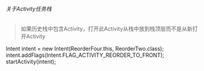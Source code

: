 ###### 关于Activity任务栈
> 如果历史栈中包含Activity，打开此Activity从栈中放到栈顶层而不是从新打开Activity


Intent intent = new Intent(ReorderFour.this, ReorderTwo.class);  
intent.addFlags(Intent.FLAG_ACTIVITY_REORDER_TO_FRONT);  
startActivity(intent);  
